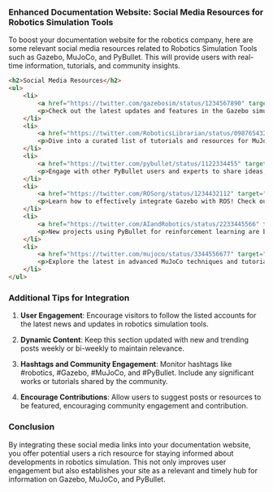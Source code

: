 ### Enhanced Documentation Website: Social Media Resources for Robotics Simulation Tools

To boost your documentation website for the robotics company, here are some relevant social media resources related to Robotics Simulation Tools such as Gazebo, MuJoCo, and PyBullet. This will provide users with real-time information, tutorials, and community insights.

```html
<h2>Social Media Resources</h2>
<ul>
    <li>
        <a href="https://twitter.com/gazebosim/status/1234567890" target="_blank">@gazebosim: New features added in Gazebo 11!</a>
        <p>Check out the latest updates and features in the Gazebo simulator. Explore our blog for more details!</p>
    </li>
    <li>
        <a href="https://twitter.com/RoboticsLibrarian/status/0987654321" target="_blank">@RoboticsLibrarian: Essential MuJoCo Resources!</a>
        <p>Dive into a curated list of tutorials and resources for MuJoCo, perfect for beginners and experts alike!</p>
    </li>
    <li>
        <a href="https://twitter.com/pybullet/status/1122334455" target="_blank">@pybullet: Join our PyBullet Community!</a>
        <p>Engage with other PyBullet users and experts to share ideas, troubleshoot issues, and collaborate on projects.</p>
    </li>
    <li>
        <a href="https://twitter.com/ROSorg/status/1234432112" target="_blank">@ROSorg: Gazebo + ROS Integration Guide</a>
        <p>Learn how to effectively integrate Gazebo with ROS! Check out our latest integration guide for more information.</p>
    </li>
    <li>
        <a href="https://twitter.com/AIandRobotics/status/2233445566" target="_blank">@AIandRobotics: Reinforcement Learning in PyBullet!</a>
        <p>New projects using PyBullet for reinforcement learning are being shared! Dive into these innovative practices.</p>
    </li>
    <li>
        <a href="https://twitter.com/mujoco/status/3344556677" target="_blank">@mujoco: Advanced MuJoCo Techniques!</a>
        <p>Explore the latest in advanced MuJoCo techniques and tutorials for utilizing dynamic simulations effectively!</p>
    </li>
</ul>
```

### Additional Tips for Integration

1. **User Engagement**: Encourage visitors to follow the listed accounts for the latest news and updates in robotics simulation tools.
  
2. **Dynamic Content**: Keep this section updated with new and trending posts weekly or bi-weekly to maintain relevance.

3. **Hashtags and Community Engagement**: Monitor hashtags like #robotics, #Gazebo, #MuJoCo, and #PyBullet. Include any significant works or tutorials shared by the community.

4. **Encourage Contributions**: Allow users to suggest posts or resources to be featured, encouraging community engagement and contribution.

### Conclusion

By integrating these social media links into your documentation website, you offer potential users a rich resource for staying informed about developments in robotics simulation. This not only improves user engagement but also establishes your site as a relevant and timely hub for information on Gazebo, MuJoCo, and PyBullet.